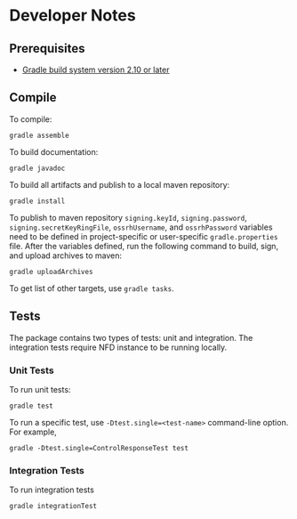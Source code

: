 # Developer Notes

## Prerequisites

- [Gradle build system version 2.10 or later](http://gradle.org/)

## Compile

To compile:

    gradle assemble

To build documentation:

    gradle javadoc

To build all artifacts and publish to a local maven repository:

    gradle install

To publish to maven repository `signing.keyId`, `signing.password`, `signing.secretKeyRingFile`,
`ossrhUsername`, and `ossrhPassword` variables need to be defined in project-specific or
user-specific `gradle.properties` file.  After the variables defined, run the following command
to build, sign, and upload archives to maven:

    gradle uploadArchives

To get list of other targets, use `gradle tasks`.

## Tests

The package contains two types of tests: unit and integration.  The integration tests require
NFD instance to be running locally.

### Unit Tests

To run unit tests:

    gradle test

To run a specific test, use `-Dtest.single=<test-name>` command-line option. For example,

    gradle -Dtest.single=ControlResponseTest test

### Integration Tests

To run integration tests

    gradle integrationTest
